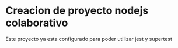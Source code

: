 # Creacion de proyecto nodejs colaborativo

Este proyecto ya esta configurado para poder utilizar jest y supertest